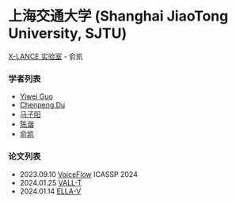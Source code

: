 # 上海交通大学 (Shanghai JiaoTong University, SJTU)

[X-LANCE 实验室](https://x-lance.sjtu.edu.cn) - 俞凯

### 学者列表

- [Yiwei Guo](../../Authors/Yiwei_Guo.md)
- [Chenpeng Du](../../Authors/Chenpeng_Du.md)
- [马子阳](../../Authors/Ziyang_Ma_(马子阳).md)
- [陈谐](../../Authors/Xie_Chen_(陈谐).md)
- [俞凯](../Authors/Kai_Yu_(俞凯).md)

### 论文列表

- 2023.09.10 [VoiceFlow](../Models/_tmp/2023.09.10_VoiceFlow.md) ICASSP 2024
- 2024.01.25 [VALL-T](../Models/Speech_LLM/2024.01.25_VALL-T.md)
- 2024.01.14 [ELLA-V](../Models/Speech_LLM/2024.01.14_ELLA-V.md)
